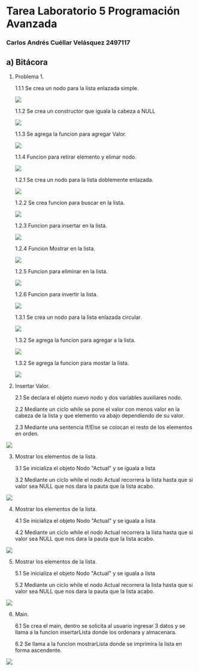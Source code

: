 # Tarea Laboratorio 5 Programación Avanzada

### Carlos Andrés Cuéllar Velásquez 2497117
       
## a) Bitácora


1. Problema 1.

   1.1.1 Se crea un nodo para la lista enlazada simple.
       
   ![](RepPar/111.png)
   
   1.1.2 Se crea un constructor que iguala la cabeza a NULL
   
   ![](RepPar/112.png)
   
   1.1.3 Se agrega la funcion para agregar Valor.
   
   ![](RepPar/113.png)
   
   1.1.4 Funcion para retirar elemento y elimar nodo.
   
   ![](RepPar/114.png)
   
   
   1.2.1 Se crea un nodo para la lista doblemente enlazada.
   
   ![](RepPar/121.png)
   
   1.2.2 Se crea funcion para buscar en la lista.
   
   ![](RepPar/122.png)
   
   1.2.3 Funcion para insertar en la lista.
   
   ![](RepPar/123.png)
   
   1.2.4 Funcion Mostrar en la lista. 
   
   ![](RepPar/124.png)
   
   1.2.5 Funcion para eliminar en la lista.
   
   ![](RepPar/125.png)
   
   1.2.6 Funcion para invertir la lista.
   
   ![](RepPar/126.png)
   
   
   1.3.1 Se crea un nodo para la lista enlazada circular.
   
   ![](RepPar/131.png)
   
   1.3.2 Se agrega la funcion para agregar a la lista. 
   
   ![](RepPar/132.png)
   
   1.3.2 Se agrega la funcion para mostar la lista. 
   
   ![](RepPar/133.png)
   

 
2. Insertar Valor.

   2.1 Se declara el objeto nuevo nodo y dos variables auxiliares nodo. 
   
   2.2 Mediante un ciclo while se pone el valor con menos valor en la cabeza de la lista y que elemento va abajo dependiendo de su valor.
   
   2.3 Mediante una sentencia If/Else se colocan el resto de los elementos en orden. 
   
![](Tarea5-Lab5Fotos/put.png)

3. Mostrar los elementos de la lista.

   3.1 Se inicializa el objeto Nodo "Actual" y se iguala a lista
   
   3.2 Mediante un ciclo while el nodo Actual recorrera la lista hasta que si valor sea NULL que nos dara la pauta que la lista acabo.

![](Tarea5-Lab5Fotos/show.png)

4. Mostrar los elementos de la lista.

   4.1 Se inicializa el objeto Nodo "Actual" y se iguala a lista
   
   4.2 Mediante un ciclo while el nodo Actual recorrera la lista hasta que si valor sea NULL que nos dara la pauta que la lista acabo.

![](Tarea5-Lab5Fotos/show.png)

5. Mostrar los elementos de la lista.

   5.1 Se inicializa el objeto Nodo "Actual" y se iguala a lista
   
   5.2 Mediante un ciclo while el nodo Actual recorrera la lista hasta que si valor sea NULL que nos dara la pauta que la lista acabo.

![](Tarea5-Lab5Fotos/show.png)


6. Main.

      6.1 Se crea el main, dentro se solicita al usuario ingresar 3 datos y se llama a la funcion insertarLista donde los ordenara y          almacenara. 
   
      6.2  Se llama a la funcion mostrarLista donde se imprimira la lista en forma ascendente.
   
![](Tarea5-Lab5Fotos/main.png)

